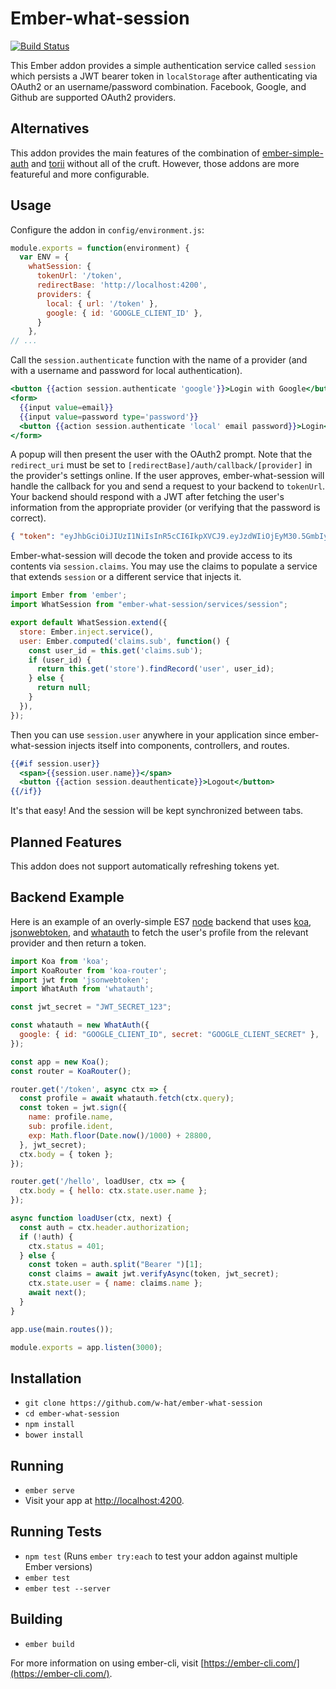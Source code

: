 # Ember-what-session

[![Build Status](https://travis-ci.org/w-hat/ember-what-session.svg?branch=master)](https://travis-ci.org/w-hat/ember-what-session)

This Ember addon provides a simple authentication service called `session`
which persists a JWT bearer token in `localStorage` after
authenticating via OAuth2 or an username/password combination.
Facebook, Google, and Github are supported OAuth2 providers.


## Alternatives

This addon provides the main features of the combination of
[ember-simple-auth](https://github.com/simplabs/ember-simple-auth) and
[torii](https://github.com/Vestorly/torii) without all of the cruft.
However, those addons are more featureful and more configurable.


## Usage

Configure the addon in `config/environment.js`:

```js
module.exports = function(environment) {
  var ENV = {
    whatSession: {
      tokenUrl: '/token',
      redirectBase: 'http://localhost:4200',
      providers: {
        local: { url: '/token' },
        google: { id: 'GOOGLE_CLIENT_ID' },
      }
    },
// ...
```

Call the `session.authenticate` function with the name of a provider (and with
a username and password for local authentication).

```hbs
<button {{action session.authenticate 'google'}}>Login with Google</button>
<form>
  {{input value=email}}
  {{input value=password type='password'}}
  <button {{action session.authenticate 'local' email password}}>Login</button>
</form>
```

A popup will then present the user with the OAuth2 prompt.  Note that the
`redirect_uri` must be set to `[redirectBase]/auth/callback/[provider]`
in the provider's settings online.
If the user approves, ember-what-session will handle the callback for you and
send a request to your backend to `tokenUrl`.
Your backend should respond with a JWT after fetching the user's information
from the appropriate provider (or verifying that the password is correct).

```json
{ "token": "eyJhbGciOiJIUzI1NiIsInR5cCI6IkpXVCJ9.eyJzdWIiOjEyM30.5GmbIy8VoP6A4kR6zJaks7VGDbhIiTz-1b6EZfiRcgE" }
```

Ember-what-session will decode the token and provide access to its contents via
`session.claims`.  You may use the claims to populate a service that extends
`session` or a different service that injects it.

```js
import Ember from 'ember';
import WhatSession from "ember-what-session/services/session";

export default WhatSession.extend({
  store: Ember.inject.service(),
  user: Ember.computed('claims.sub', function() {
    const user_id = this.get('claims.sub');
    if (user_id) {
      return this.get('store').findRecord('user', user_id);
    } else {
      return null;
    }
  }),
});
```

Then you can use `session.user` anywhere in your application since
ember-what-session injects itself into components, controllers, and routes.

```hbs
{{#if session.user}}
  <span>{{session.user.name}}</span>
  <button {{action session.deauthenticate}}>Logout</button>
{{/if}}
```

It's that easy!  And the session will be kept synchronized between tabs.


## Planned Features

This addon does not support automatically refreshing tokens yet.


## Backend Example

Here is an example of an overly-simple ES7
[node](https://nodejs.org/) backend that uses
[koa](https://github.com/koajs/koa),
[jsonwebtoken](https://github.com/auth0/node-jsonwebtoken), and
[whatauth](https://github.com/w-hat/whatauth) to fetch the user's profile
from the relevant provider and then return a token.

```js
import Koa from 'koa';
import KoaRouter from 'koa-router';
import jwt from 'jsonwebtoken';
import WhatAuth from 'whatauth';

const jwt_secret = "JWT_SECRET_123";

const whatauth = new WhatAuth({
  google: { id: "GOOGLE_CLIENT_ID", secret: "GOOGLE_CLIENT_SECRET" },
});

const app = new Koa();
const router = KoaRouter();

router.get('/token', async ctx => {
  const profile = await whatauth.fetch(ctx.query);
  const token = jwt.sign({
    name: profile.name,
    sub: profile.ident,
    exp: Math.floor(Date.now()/1000) + 28800,
  }, jwt_secret);
  ctx.body = { token };
});

router.get('/hello', loadUser, ctx => {
  ctx.body = { hello: ctx.state.user.name };
});

async function loadUser(ctx, next) {
  const auth = ctx.header.authorization;
  if (!auth) {
    ctx.status = 401;
  } else {
    const token = auth.split("Bearer ")[1];
    const claims = await jwt.verifyAsync(token, jwt_secret);
    ctx.state.user = { name: claims.name };
    await next();
  }
}

app.use(main.routes());

module.exports = app.listen(3000);
```


## Installation

* `git clone https://github.com/w-hat/ember-what-session`
* `cd ember-what-session`
* `npm install`
* `bower install`

## Running

* `ember serve`
* Visit your app at [http://localhost:4200](http://localhost:4200).

## Running Tests

* `npm test` (Runs `ember try:each` to test your addon against multiple Ember versions)
* `ember test`
* `ember test --server`

## Building

* `ember build`

For more information on using ember-cli, visit [https://ember-cli.com/](https://ember-cli.com/).
